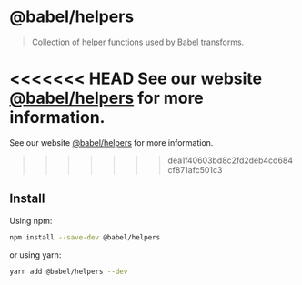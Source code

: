 # @babel/helpers

> Collection of helper functions used by Babel transforms.

<<<<<<< HEAD
See our website [@babel/helpers](https://babeljs.io/docs/en/next/babel-helpers.html) for more information.
=======
See our website [@babel/helpers](https://babeljs.io/docs/en/babel-helpers) for more information.
>>>>>>> dea1f40603bd8c2fd2deb4cd684cf871afc501c3

## Install

Using npm:

```sh
npm install --save-dev @babel/helpers
```

or using yarn:

```sh
yarn add @babel/helpers --dev
```
